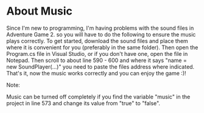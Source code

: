 # About Music

Since I'm new to programming, I'm having problems with the sound files in Adventure Game 2. 
so you will have to do the following to ensure the music plays correctly. 
To get started, download the sound files and place them where it is convenient for you (preferably in the same folder). 
Then open the Program.cs file in Visual Studio, or if you don't have one, open the file in Notepad. 
Then scroll to about line 590 - 600 and where it says "name = new SoundPlayer(...)" you need to paste the files address where indicated. 
That's it, now the music works correctly and you can enjoy the game :)!

Note: 

Music can be turned off completely if you find the variable "music" 
in the project in line 573 and change its value from "true" to "false".
